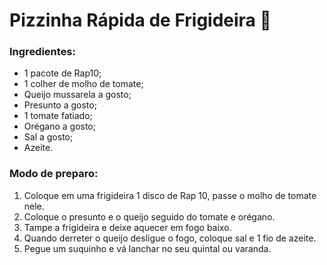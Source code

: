 # Pizzinha Rápida de Frigideira :pizza:



### Ingredientes:

- 1 pacote de Rap10;
- 1 colher de molho de tomate;
- Queijo mussarela a gosto;
- Presunto a gosto;
- 1 tomate fatiado;
- Orégano a gosto;
- Sal a gosto;
- Azeite.



### Modo de preparo:

1. Coloque em uma frigideira 1 disco de Rap 10, passe o molho de tomate nele.
2. Coloque o presunto e o queijo seguido do tomate e orégano.
3. Tampe a frigideira e deixe aquecer em fogo baixo.
4. Quando derreter o queijo desligue o fogo, coloque sal e 1 fio de azeite.
5. Pegue um suquinho e vá lanchar no seu quintal ou varanda.
